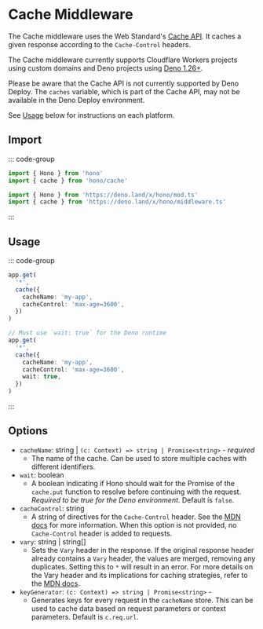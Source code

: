 # Cache Middleware

The Cache middleware uses the Web Standard's [Cache API](https://developer.mozilla.org/en-US/docs/Web/API/Cache). It caches a given response according to the `Cache-Control` headers.

The Cache middleware currently supports Cloudflare Workers projects using custom domains and Deno projects using [Deno 1.26+](https://github.com/denoland/deno/releases/tag/v1.26.0).

Please be aware that the Cache API is not currently supported by Deno Deploy. The `caches` variable, which is part of the Cache API, may not be available in the Deno Deploy environment.

See [Usage](#usage) below for instructions on each platform.

## Import

::: code-group

```ts [npm]
import { Hono } from 'hono'
import { cache } from 'hono/cache'
```

```ts [Deno]
import { Hono } from 'https://deno.land/x/hono/mod.ts'
import { cache } from 'https://deno.land/x/hono/middleware.ts'
```

:::

## Usage

::: code-group

```ts [Cloudflare Workers]
app.get(
  '*',
  cache({
    cacheName: 'my-app',
    cacheControl: 'max-age=3600',
  })
)
```

```ts [Deno]
// Must use `wait: true` for the Deno runtime
app.get(
  '*',
  cache({
    cacheName: 'my-app',
    cacheControl: 'max-age=3600',
    wait: true,
  })
)
```

:::

## Options

- `cacheName`: string | `(c: Context) => string | Promise<string>` - _required_
  - The name of the cache. Can be used to store multiple caches with different identifiers.
- `wait`: boolean
  - A boolean indicating if Hono should wait for the Promise of the `cache.put` function to resolve before continuing with the request. _Required to be true for the Deno environment_. Default is `false`.
- `cacheControl`: string
  - A string of directives for the `Cache-Control` header. See the [MDN docs](https://developer.mozilla.org/en-US/docs/Web/HTTP/Headers/Cache-Control) for more information. When this option is not provided, no `Cache-Control` header is added to requests.
- `vary`: string | string[]
  - Sets the `Vary` header in the response. If the original response header already contains a `Vary` header, the values are merged, removing any duplicates. Setting this to `*` will result in an error. For more details on the Vary header and its implications for caching strategies, refer to the [MDN docs](https://developer.mozilla.org/en-US/docs/Web/HTTP/Headers/Vary).
- `keyGenerator`: `(c: Context) => string | Promise<string>` -
  - Generates keys for every request in the `cacheName` store. This can be used to cache data based on request parameters or context parameters. Default is `c.req.url`.
